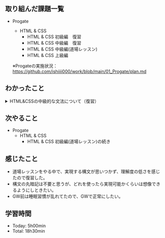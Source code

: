 ## 取り組んだ課題一覧
- Progate
  - HTML & CSS
    - HTML & CSS 初級編　復習
    - HTML & CSS 中級編　復習
    - HTML & CSS 中級編(道場レッスン)
    - HTML & CSS 上級編

  ※Progateの実施状況：<https://github.com/ishiiii000/work/blob/main/01_Progate/plan.md>

## わかったこと
<details>
<summary>HTML&CSSの中級的な文法について（復習）</summary>
  
  - <head>タグには以下など書く
    
    - `<meta charset="utf-8">`
    
    - `<title>hoge<title/>`
      
    - `<link rel="stylesheet" href="stylesheet.css">`
   
  - Webサイトは「ヘッダー」「メイン」「フッター」で構成されている
  - リストのマークをなくす：`list-style: none`
  - ブロック要素・インライン要素
    - ブロック要素：「改行される」「親要素の幅一杯に広がる」「widh/height指定可」「margin/padding指定可」
    - インラインブロック要素：「改行されない」「親要素の幅一杯に広がらない」「widh/height指定可」「margin/padding指定可」
    - インライン要素：「改行されない」「親要素の幅一杯に広がらない」「widh/height指定不可」「margin/padding指定左右のみ可」
  - ボーダー：`border: 5px solid red`
  - ヘッダー、フッダー：`<header>`、`<footer>`を使うのが一般的
  - 背景画像の指定：`background-image: url(画像.pngなど)`<br>
    一枚の画像で表示範囲を埋め尽くす：`background-size: cover`<br>
　　※background-imageで指定された背景画像は表示範囲を埋め尽くすまで繰り返される性質があるので。
  - 要素の中央寄せ：`width: XXpx` + `margin: 0 auto`
  - 透明度：`opacity: 0.5` ※0～0.5
  - 文字間隔：`letter-spacing`
  - カーソル乗ったときの変化：`セレクタ:hover`
  - 角丸：`border-radius: 10px`
  - テキスト、インライン要素、インラインブロック要素の配置：`text-align: center`<br>
  　※広い範囲を囲うようなブロック要素の中央寄せ：`margin: 0 auto`の方を使う
  - 背景色だけ透明にしたい場合に：`background-color: rgba(xx, xx, xx, 0.5)` ※第4引数は0～1
　　（opacityプロパティは要素全体を透過させるが、、rgbaはその色だけを透明にできる）
  - アニメーション：`transition: all 1s` + `セレクタ:hover`<br>
　　※transitionは「変化の対象」や「変化にかかる時間」などを指定できる
  - 行の高さ：`line-height: 10px`
  - 高さの中央寄せ：`height:値` = `line-height`とする
  - 文字の太さ：`font-weight: normal` `font-weight: bold`
  - 要素を重ねる；`position: absolute` + `top: 50px` + `left: 70px`<br>
　　※サイト全体の左上を基準にtop、leftを用いる（right、bottomの併用も可能）
    ※`position: relative;`を用いると基準点を親要素にできる
</details>

## 次やること
- Progate
  - HTML & CSS
    - HTML & CSS 初級編(道場レッスン)の続き

## 感じたこと
- 道場レッスンをやる中で、実現する構文が思いつかず、理解度の低さを感じたので復習した。
- 構文の丸暗記は不要と思うが、どれを使ったら実現可能かくらいは想像できるようにしときたい。
- GW前は睡眠習慣が乱れてたので、GWで正常にしたい。
## 学習時間
- Today: 5h00min
- Total: 18h30min
  
